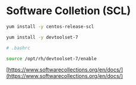 # Software Colletion (SCL)

```bash
yum install -y centos-release-scl
```

```bash
yum install -y devtoolset-7
```

```bash
# .bashrc

source /opt/rh/devtoolset-7/enable
```

[https://www.softwarecollections.org/en/docs/](https://www.softwarecollections.org/en/docs/)

